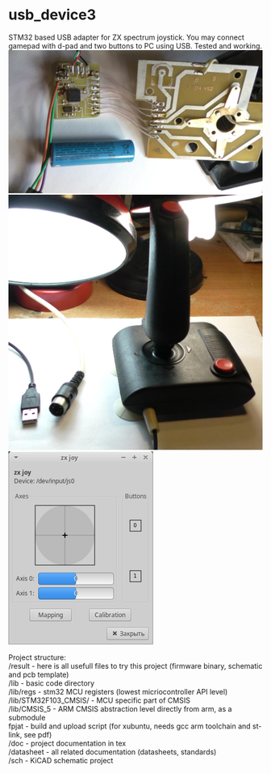 # usb_device3
STM32 based USB adapter for ZX spectrum joystick. You may connect gamepad
with d-pad and two buttons to PC using USB.
Tested and working.
![device](result/pcb.JPG)
![eee](result/gamepad.JPG)
![eeee](result/test.png)

Project structure:\
/result - here is all usefull files to try this project (firmware binary, schematic and pcb template)\
/lib - basic code directory\
/lib/regs - stm32 MCU registers (lowest micriocontroller API level)\
/lib/STM32F103_CMSIS/ - MCU specific part of CMSIS\
/lib/CMSIS_5 - ARM CMSIS abstraction level directly from arm, as a submodule\
fpjat - build and upload script (for xubuntu, needs gcc arm toolchain and st-link, see pdf)\
/doc - project documentation in tex\
/datasheet - all related documentation (datasheets, standards)\
/sch - KiCAD schematic project

